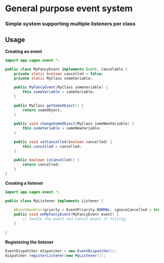 # General purpose event system
### Simple system supporting multiple listeners per class

## Usage
**Creating an event**
```java
import app.sagen.event.*;

public class MyFancyEvent implements Event, Cancelable {
    private static boolean cancelled = false;
    private static MyClass someVariable;
    
    public MyFancyEvent(MyClass someVariable) {
        this.someVariable = someVariable;
    }
    
    public MyClass getSomeObject() {
        return someObject;
    }
    
    public void changeSomeObject(MyClass someNewVariable) {
        this.someVariable = someNewVariable;
    }
    
    public void setCancelled(boolean cancelled) {
        this.cancelled = cancelled;
    }
    
    public boolean isCancelled() {
        return cancelled;
    }
}
```

**Creating a listener**
```java
import app.sagen.event.*;

public class MyListener implements Listener {
    
    @EventHandler(priorty = EventPriority.NORMAL, ignoreCancelled = true)
    public void onMyFancyEvent(MyFancyEvent event) {
        // handle the event and cancel event if fitting.
    }
    
}
```

**Registering the listener**
```java
EventDispatcher dispatcher = new EventDispatcher();
dispatcher.registerListener(new MyListener());
```
